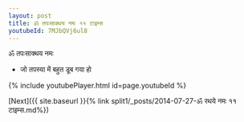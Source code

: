 ```yaml
---
layout: post
title: ॐ तपःसाक्थय नमः ११ टाइम्स
youtubeId: 7MJbQVj6ul8
---
```

 
 
 ॐ तपःसाक्थय नमः  
 
 -  जो तपस्या में बहुत डूब गया हो 
 
  
 
  
 
 
 
 
 
 


{% include youtubePlayer.html id=page.youtubeId %}
 
[Next]({{ site.baseurl }}{% link  split1/_posts/2014-07-27-ॐ रथये नमः ११ टाइम्स.md%})
 
